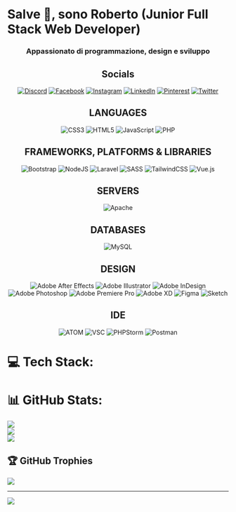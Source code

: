 <h1>Salve 👋, sono Roberto (Junior Full Stack Web Developer)</h1>
<h3 align="center">Appassionato di programmazione, design e sviluppo</h3>
<div align="center">
  <h2 align="center">Socials</h2>

[![Discord](https://img.shields.io/badge/Discord-%237289DA.svg?logo=discord&logoColor=white)](https://discord.gg/Robertolarivera#4651) [![Facebook](https://img.shields.io/badge/Facebook-%231877F2.svg?logo=Facebook&logoColor=white)](https://facebook.com/roberto.larivera.98) [![Instagram](https://img.shields.io/badge/Instagram-%23E4405F.svg?logo=Instagram&logoColor=white)](https://instagram.com/l_r_o_b_1) [![LinkedIn](https://img.shields.io/badge/LinkedIn-%230077B5.svg?logo=linkedin&logoColor=white)](https://linkedin.com/in/roberto-larivera-92796525a) [![Pinterest](https://img.shields.io/badge/Pinterest-%23E60023.svg?logo=Pinterest&logoColor=white)](https://pinterest.com/@rlarivera) [![Twitter](https://img.shields.io/badge/Twitter-%231DA1F2.svg?logo=Twitter&logoColor=white)](https://twitter.com/@robylariv) 
</div>

<div align="center">
  <h2 align="center">LANGUAGES</h2>
  
   ![CSS3](https://img.shields.io/badge/css3-%231572B6.svg?style=flat&logo=css3&logoColor=white) ![HTML5](https://img.shields.io/badge/html5-%23E34F26.svg?style=flat&logo=html5&logoColor=white) ![JavaScript](https://img.shields.io/badge/javascript-%23323330.svg?style=flat&logo=javascript&logoColor=%23F7DF1E) ![PHP](https://img.shields.io/badge/php-%23777BB4.svg?style=flat&logo=php&logoColor=white)
 </div>
 
 <div align="center">
  <h2 align="center">FRAMEWORKS, PLATFORMS & LIBRARIES</h2>
  
   ![Bootstrap](https://img.shields.io/badge/bootstrap-%23563D7C.svg?style=flat&logo=bootstrap&logoColor=white) ![NodeJS](https://img.shields.io/badge/node.js-6DA55F?style=flat&logo=node.js&logoColor=white) ![Laravel](https://img.shields.io/badge/laravel-%23FF2D20.svg?style=flat&logo=laravel&logoColor=white) ![SASS](https://img.shields.io/badge/SASS-hotpink.svg?style=flat&logo=SASS&logoColor=white) ![TailwindCSS](https://img.shields.io/badge/tailwindcss-%2338B2AC.svg?style=flat&logo=tailwind-css&logoColor=white) ![Vue.js](https://img.shields.io/badge/vuejs-%2335495e.svg?style=flat&logo=vuedotjs&logoColor=%234FC08D)
 </div>
 
 <div align="center">
  <h2 align="center">SERVERS</h2>
  
 <!--
  ![MAMP](?style=flat&logo=mysql&logoColor=white) 
  -->
  
![Apache](https://img.shields.io/badge/apache-%23D42029.svg?style=flat&logo=apache&logoColor=white)
 </div>
  
 <div align="center">
  <h2 align="center">DATABASES</h2>
  
  ![MySQL](https://img.shields.io/badge/mysql-%2300f.svg?style=flat&logo=mysql&logoColor=white)
 </div>
 
  <div align="center">
  <h2 align="center">DESIGN</h2>
  
![Adobe After Effects](https://img.shields.io/badge/Adobe%20After%20Effects-9999FF.svg?style=flat&logo=Adobe%20After%20Effects&logoColor=white) ![Adobe Illustrator](https://img.shields.io/badge/adobeillustrator-%23FF9A00.svg?style=flat&logo=adobeillustrator&logoColor=white) ![Adobe InDesign](https://img.shields.io/badge/Adobe%20InDesign-49021F?style=flat&logo=adobeindesign&logoColor=white) ![Adobe Photoshop](https://img.shields.io/badge/adobephotoshop-%2331A8FF.svg?style=flat&logo=adobephotoshop&logoColor=white) ![Adobe Premiere Pro](https://img.shields.io/badge/Adobe%20Premiere%20Pro-9999FF.svg?style=flat&logo=Adobe%20Premiere%20Pro&logoColor=white) ![Adobe XD](https://img.shields.io/badge/Adobe%20XD-470137?style=flat&logo=Adobe%20XD&logoColor=#FF61F6) 	![Figma](https://img.shields.io/badge/figma-%23F24E1E.svg?style=flat&logo=figma&logoColor=white) ![Sketch](https://img.shields.io/badge/Sketch-FFB387?style=flat&logo=sketch&logoColor=black)
 </div>
 
 <div align=center>
  <h2>IDE</h2>
  
  ![ATOM](https://img.shields.io/badge/Atom-66595C?style=flat&logo=Atom&logoColor=white)
  ![VSC](https://img.shields.io/badge/Visual_Studio_Code-0078D4?style=flat&logo=visual%20studio%20code&logoColor=white)
  ![PHPStorm](http://img.shields.io/badge/-PHPStorm-181717?style=flat&logo=phpstorm&logoColor=white)
  ![Postman](https://img.shields.io/badge/Postman-FF6C37?style=flat&logo=postman&logoColor=white)
</div>


# 💻 Tech Stack:
  
# 📊 GitHub Stats:
![](https://github-readme-stats.vercel.app/api?username=Roberto-Larivera&theme=vue-dark&hide_border=true&include_all_commits=false&count_private=false)<br/>
![](https://github-readme-streak-stats.herokuapp.com/?user=Roberto-Larivera&theme=vue-dark&hide_border=true)<br/>
![](https://github-readme-stats.vercel.app/api/top-langs/?username=Roberto-Larivera&theme=vue-dark&hide_border=true&include_all_commits=false&count_private=false&layout=compact)

## 🏆 GitHub Trophies
![](https://github-profile-trophy.vercel.app/?username=Roberto-Larivera&theme=dracula&no-frame=false&no-bg=false&margin-w=4)

---
[![](https://visitcount.itsvg.in/api?id=Roberto-Larivera&icon=5&color=9)](https://visitcount.itsvg.in)

